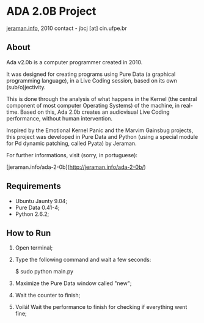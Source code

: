 ADA 2.0B Project
================
[jeraman.info](http://jeraman.info), 2010
contact - jbcj [at] cin.ufpe.br


About
-----
Ada v2.0b is a computer programmer created in 2010.

It was designed for creating programs using Pure Data (a graphical programming language), in a Live Coding session, based on its own (sub/o)jectivity.

This is done through the analysis of what happens in the Kernel (the central component of most computer Operating Systems) of the machine, in real-time. Based on this, Ada 2.0b creates an audiovisual Live Coding performance, without human intervention.

Inspired by the Emotional Kernel Panic and the Marvim Gainsbug projects, this project was developed in Pure Data and Python (using a special module for Pd dynamic patching, called Pyata) by Jeraman.

For further informations, visit (sorry, in portuguese):

[jeraman.info/​ada-2-0b]​(http://jeraman.info/​ada-2-0b/)


Requirements 
------------
- Ubuntu Jaunty 9.04;
- Pure Data 0.41-4;
- Python 2.6.2;


How to Run
----------
1. Open terminal;
2. Type the following command and wait a few seconds:

    $ sudo python main.py

3. Maximize the Pure Data window called "new";
4. Wait the counter to finish;
5. Voilá! Wait the performance to finish for checking if everything went fine;

